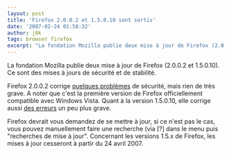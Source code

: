 ```yaml
---
layout: post
title: 'Firefox 2.0.0.2 et 1.5.0.10 sont sortis'
date: '2007-02-24 01:58:32'
author: j0k
tags: browser firefox
excerpt: "La fondation Mozilla publie deux mise à jour de Firefox (2.0.0.2 et 1.5.0.10).   Ce sont des mises à jours de sécurité et de stabilité.  \n  \nFirefox 2.0.0.2 corrige [quelques problèmes](http://www.mozilla.org/projects/security/known-vulnerabilities.html#firefox2.0.0.2) de sécurité, mais rien de très grave. A noter que c'est la première version de      …"
---
```


La fondation Mozilla publie deux mise à jour de Firefox (2.0.0.2 et 1.5.0.10).   Ce sont des mises à jours de sécurité et de stabilité.

Firefox 2.0.0.2 corrige [quelques problèmes](http://www.mozilla.org/projects/security/known-vulnerabilities.html#firefox2.0.0.2) de sécurité, mais rien de très grave. A noter que c'est la première version de Firefox officiellement compatible avec Windows Vista.   Quant à la version 1.5.0.10, elle corrige aussi [des erreurs](http://www.mozilla.org/projects/security/known-vulnerabilities.html#firefox1.5.0.10) un peu plus grave.

Firefox devrait vous demandez de se mettre à jour, si ce n'est pas le cas, vous pouvez manuellement faire une recherche (via [?] dans le menu puis "recherches de mise à jour". Concernant les versions 1.5.x de Firefox, les mises à jour cesseront à partir du 24 avril 2007.
